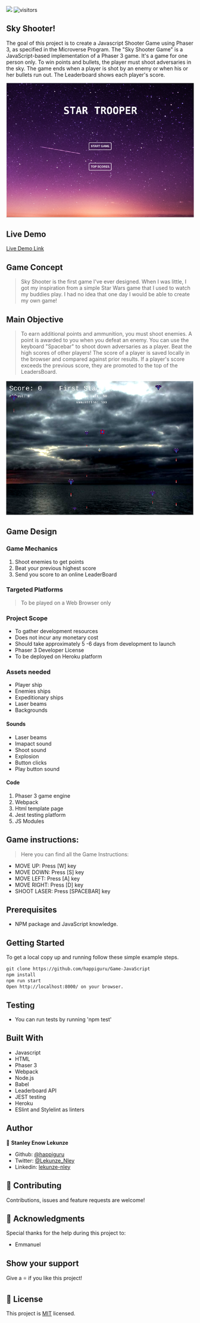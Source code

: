 ![](https://img.shields.io/badge/Microverse-blueviolet)
![visitors](https://visitor-badge.glitch.me/badge?page_id=happiguru/Game-JavaScript)


## Sky Shooter!

The goal of this project is to create a Javascript Shooter Game using Phaser 3, as specified in the Microverse Program.
The "Sky Shooter Game" is a JavaScript-based implementation of a Phaser 3 game. It's a game for one person only. To win points and bullets, the player must shoot adversaries in the sky. The game ends when a player is shot by an enemy or when his or her bullets run out. The Leaderboard shows each player's score.

![screenshot](./g1.png)

## Live Demo

[Live Demo Link](https://skyshooter.herokuapp.com/)

## Game Concept

> Sky Shooter is the first game I've ever designed. When I was little, I got my inspiration from a simple Star Wars game that I used to watch my buddies play. I had no idea that one day I would be able to create my own game!

## Main Objective

> To earn additional points and ammunition, you must shoot enemies. 
> A point is awarded to you when you defeat an enemy. 
> You can use the keyboard "Spacebar" to shoot down adversaries as a player. 
> Beat the high scores of other players! The score of a player is saved locally in the browser and compared against prior results.
> If a player's score exceeds the previous score, they are promoted to the top of the LeadersBoard.

![screenshot](./g2.png)

## Game Design
### Game Mechanics
1. Shoot enemies to get points
2. Beat your previous highest score
3. Send you score to an online LeaderBoard

### Targeted Platforms
> To be played on a Web Browser only
### Project Scope
- To gather development resources
- Does not incur any monetary cost
- Should take approximately 5 -6 days from development to launch
- Phaser 3 Developer License
- To be deployed on Heroku platform
### Assets needed
- Player ship
- Enemies ships
- Expeditionary ships
- Laser beams
- Backgrounds

#### Sounds
- Laser beams
- Imapact sound
- Shoot sound
- Explosion
- Button clicks
- Play button sound

#### Code
1. Phaser 3 game engine
2. Webpack
3. Html template page
4. Jest testing platform
5. JS Modules
## Game instructions:

> Here you can find all the Game Instructions:
- MOVE UP: Press [W] key
- MOVE DOWN: Press [S] key
- MOVE LEFT: Press [A] key
- MOVE RIGHT: Press [D] key
- SHOOT LASER: Press [SPACEBAR] key

## Prerequisites
- NPM package and JavaScript knowledge.

## Getting Started

To get a local copy up and running follow these simple example steps.

```
git clone https://github.com/happiguru/Game-JavaScript
npm install
npm run start
Open http://localhost:8000/ on your browser.
```
## Testing

- You can run tests by running 'npm test'

## Built With

- Javascript
- HTML
- Phaser 3
- Webpack
- Node.js
- Babel
- Leaderboard API
- JEST testing
- Heroku
- ESlint and Stylelint as linters

## Author


👤 **Stanley Enow Lekunze**

- Github: [@happiguru](https://github.com/happiguru)
- Twitter: [@Lekunze_Nley](https://twitter.com/Lekunze_Nley)
- Linkedin: [lekunze-nley](https://www.linkedin.com/in/lekunze-nley/)

## 🤝 Contributing

Contributions, issues and feature requests are welcome!

## 🤝 Acknowledgments

Special thanks for the help during this project to: 

- Emmanuel

## Show your support

Give a ⭐️ if you like this project!

## 📝 License

This project is [MIT](https://github.com/happiguru/Game-JavaScript/blob/4bf5acfdd1b9df7bdc841b1665f9864a6dd6b88d/LICENSE) licensed.
